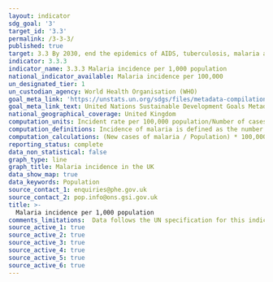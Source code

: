 ```yaml
---
layout: indicator
sdg_goal: '3'
target_id: '3.3'
permalink: /3-3-3/
published: true
target: 3.3 By 2030, end the epidemics of AIDS, tuberculosis, malaria and neglected tropical diseases and combat hepatitis, water-borne diseases and other communicable diseases
indicator: 3.3.3
indicator_name: 3.3.3 Malaria incidence per 1,000 population
national_indicator_available: Malaria incidence per 100,000
un_designated_tier: 1
un_custodian_agency: World Health Organisation (WHO)
goal_meta_link: 'https://unstats.un.org/sdgs/files/metadata-compilation/Metadata-Goal-3.pdf'
goal_meta_link_text: United Nations Sustainable Development Goals Metadata (PDF 431 KB)
national_geographical_coverage: United Kingdom
computation_units: Incident rate per 100,000 population/Number of cases/Percentage of total cases
computation_definitions: Incidence of malaria is defined as the number of new cases of malaria per 100,000 people at risk each year.
computation_calculations: (New cases of malaria / Population) * 100,000 | (Malaria deaths / Population) * 100,000 | (New cases of malaria by species / Population) * 100,000
reporting_status: complete
data_non_statistical: false
graph_type: line
graph_title: Malaria incidence in the UK
data_show_map: true
data_keywords: Population
source_contact_1: enquiries@phe.gov.uk
source_contact_2: pop.info@ons.gsi.gov.uk
title: >-
  Malaria incidence per 1,000 population
comments_limitations:  Data follows the UN specification for this indicator. This indicator has not been identified in collaboration with topic experts.
source_active_1: true
source_active_2: true
source_active_3: true
source_active_4: true
source_active_5: true
source_active_6: true
---
```

